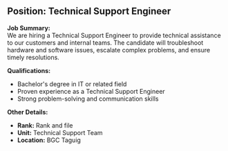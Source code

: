 ## **Position: Technical Support Engineer**

**Job Summary:**  
We are hiring a Technical Support Engineer to provide technical assistance to our customers and internal teams. The candidate will troubleshoot hardware and software issues, escalate complex problems, and ensure timely resolutions.

**Qualifications:**  
- Bachelor's degree in IT or related field
- Proven experience as a Technical Support Engineer
- Strong problem-solving and communication skills

**Other Details:**
- **Rank:** Rank and file
- **Unit:** Technical Support Team
- **Location:** BGC Taguig